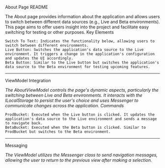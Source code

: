 About Page README

The About page provides information about the application and allows users to switch between different data sources (e.g., Live and Beta environments). This page aims to offer users insight into the project and facilitate easy switching for testing or other purposes.
Key Elements

    Switch To Text: Indicates the functionality below, allowing users to switch between different environments.
    Live Button: Switches the application's data source to the Live environment. It triggers a change in the application's configuration and updates the UI accordingly.
    Beta Button: Similar to the Live button but switches the application's data source to the Beta environment for testing upcoming features.
___
ViewModel Integration

_The AboutViewModel controls the page's dynamic aspects, particularly the switching between Live and Beta environments. It interacts with the ILocalStorage to persist the user's choice and uses Messenger to communicate changes across the application.
Commands_

    ProdBucket: Executed when the Live button is clicked. It updates the application's data source to the Live environment and sends a message to navigate back.
    BetaBucket: Executed when the Beta button is clicked. Similar to ProdBucket but switches to the Beta environment.
___
Messaging

_The ViewModel utilizes the Messenger class to send navigation messages, allowing the user to return to the previous view after making a selection._